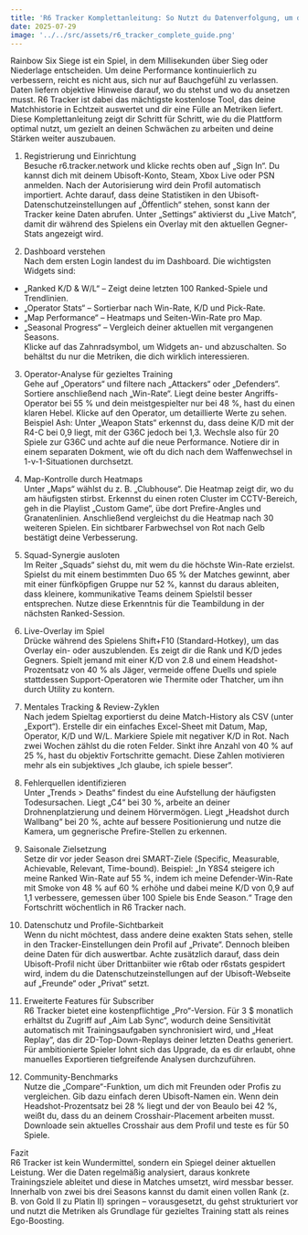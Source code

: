 ```yaml
---
title: 'R6 Tracker Komplettanleitung: So Nutzt du Datenverfolgung, um deine Rainbow Six Siege-Fähigkeiten zu Steigern'
date: 2025-07-29
image: '../../src/assets/r6_tracker_complete_guide.png'
---
```

Rainbow Six Siege ist ein Spiel, in dem Millisekunden über Sieg oder Niederlage entscheiden. Um deine Performance kontinuierlich zu verbessern, reicht es nicht aus, sich nur auf Bauchgefühl zu verlassen. Daten liefern objektive Hinweise darauf, wo du stehst und wo du ansetzen musst. R6 Tracker ist dabei das mächtigste kostenlose Tool, das deine Matchhistorie in Echtzeit auswertet und dir eine Fülle an Metriken liefert. Diese Komplettanleitung zeigt dir Schritt für Schritt, wie du die Plattform optimal nutzt, um gezielt an deinen Schwächen zu arbeiten und deine Stärken weiter auszubauen.

1. Registrierung und Einrichtung  
Besuche r6.tracker.network und klicke rechts oben auf „Sign In“. Du kannst dich mit deinem Ubisoft-Konto, Steam, Xbox Live oder PSN anmelden. Nach der Autorisierung wird dein Profil automatisch importiert. Achte darauf, dass deine Statistiken in den Ubisoft-Datenschutzeinstellungen auf „Öffentlich“ stehen, sonst kann der Tracker keine Daten abrufen. Unter „Settings“ aktivierst du „Live Match“, damit dir während des Spielens ein Overlay mit den aktuellen Gegner-Stats angezeigt wird.

2. Dashboard verstehen  
Nach dem ersten Login landest du im Dashboard. Die wichtigsten Widgets sind:  
- „Ranked K/D & W/L“ – Zeigt deine letzten 100 Ranked-Spiele und Trendlinien.  
- „Operator Stats“ – Sortierbar nach Win-Rate, K/D und Pick-Rate.  
- „Map Performance“ – Heatmaps und Seiten-Win-Rate pro Map.  
- „Seasonal Progress“ – Vergleich deiner aktuellen mit vergangenen Seasons.  
Klicke auf das Zahnradsymbol, um Widgets an- und abzuschalten. So behältst du nur die Metriken, die dich wirklich interessieren.

3. Operator-Analyse für gezieltes Training  
Gehe auf „Operators“ und filtere nach „Attackers“ oder „Defenders“. Sortiere anschließend nach „Win-Rate“. Liegt deine bester Angriffs-Operator bei 55 % und dein meistgespielter nur bei 48 %, hast du einen klaren Hebel. Klicke auf den Operator, um detaillierte Werte zu sehen. Beispiel Ash: Unter „Weapon Stats“ erkennst du, dass deine K/D mit der R4-C bei 0,9 liegt, mit der G36C jedoch bei 1,3. Wechsle also für 20 Spiele zur G36C und achte auf die neue Performance. Notiere dir in einem separaten Dokment, wie oft du dich nach dem Waffenwechsel in 1-v-1-Situationen durchsetzt.

4. Map-Kontrolle durch Heatmaps  
Unter „Maps“ wählst du z. B. „Clubhouse“. Die Heatmap zeigt dir, wo du am häufigsten stirbst. Erkennst du einen roten Cluster im CCTV-Bereich, geh in die Playlist „Custom Game“, übe dort Prefire-Angles und Granatenlinien. Anschließend vergleichst du die Heatmap nach 30 weiteren Spielen. Ein sichtbarer Farbwechsel von Rot nach Gelb bestätigt deine Verbesserung.

5. Squad-Synergie ausloten  
Im Reiter „Squads“ siehst du, mit wem du die höchste Win-Rate erzielst. Spielst du mit einem bestimmten Duo 65 % der Matches gewinnt, aber mit einer fünfköpfigen Gruppe nur 52 %, kannst du daraus ableiten, dass kleinere, kommunikative Teams deinem Spielstil besser entsprechen. Nutze diese Erkenntnis für die Teambildung in der nächsten Ranked-Session.

6. Live-Overlay im Spiel  
Drücke während des Spielens Shift+F10 (Standard-Hotkey), um das Overlay ein- oder auszublenden. Es zeigt dir die Rank und K/D jedes Gegners. Spielt jemand mit einer K/D von 2.8 und einem Headshot-Prozentsatz von 40 % als Jäger, vermeide offene Duells und spiele stattdessen Support-Operatoren wie Thermite oder Thatcher, um ihn durch Utility zu kontern.

7. Mentales Tracking & Review-Zyklen  
Nach jedem Spieltag exportierst du deine Match-History als CSV (unter „Export“). Erstelle dir ein einfaches Excel-Sheet mit Datum, Map, Operator, K/D und W/L. Markiere Spiele mit negativer K/D in Rot. Nach zwei Wochen zählst du die roten Felder. Sinkt ihre Anzahl von 40 % auf 25 %, hast du objektiv Fortschritte gemacht. Diese Zahlen motivieren mehr als ein subjektives „Ich glaube, ich spiele besser“.

8. Fehlerquellen identifizieren  
Unter „Trends > Deaths“ findest du eine Aufstellung der häufigsten Todesursachen. Liegt „C4“ bei 30 %, arbeite an deiner Drohnenplatzierung und deinem Hörvermögen. Liegt „Headshot durch Wallbang“ bei 20 %, achte auf bessere Positionierung und nutze die Kamera, um gegnerische Prefire-Stellen zu erkennen.

9. Saisonale Zielsetzung  
Setze dir vor jeder Season drei SMART-Ziele (Specific, Measurable, Achievable, Relevant, Time-bound). Beispiel: „In Y8S4 steigere ich meine Ranked Win-Rate auf 55 %, indem ich meine Defender-Win-Rate mit Smoke von 48 % auf 60 % erhöhe und dabei meine K/D von 0,9 auf 1,1 verbessere, gemessen über 100 Spiele bis Ende Season.“ Trage den Fortschritt wöchentlich in R6 Tracker nach.

10. Datenschutz und Profile-Sichtbarkeit  
Wenn du nicht möchtest, dass andere deine exakten Stats sehen, stelle in den Tracker-Einstellungen dein Profil auf „Private“. Dennoch bleiben deine Daten für dich auswertbar. Achte zusätzlich darauf, dass dein Ubisoft-Profil nicht über Drittanbiiter wie r6tab oder r6stats gespidert wird, indem du die Datenschutzeinstellungen auf der Ubisoft-Webseite auf „Freunde“ oder „Privat“ setzt.

11. Erweiterte Features für Subscriber  
R6 Tracker bietet eine kostenpflichtige „Pro“-Version. Für 3 $ monatlich erhältst du Zugriff auf „Aim Lab Sync“, wodurch deine Sensitivität automatisch mit Trainingsaufgaben synchronisiert wird, und „Heat Replay“, das dir 2D-Top-Down-Replays deiner letzten Deaths generiert. Für ambitionierte Spieler lohnt sich das Upgrade, da es dir erlaubt, ohne manuelles Exportieren tiefgreifende Analysen durchzuführen.

12. Community-Benchmarks  
Nutze die „Compare“-Funktion, um dich mit Freunden oder Profis zu vergleichen. Gib dazu einfach deren Ubisoft-Namen ein. Wenn dein Headshot-Prozentsatz bei 28 % liegt und der von Beaulo bei 42 %, weißt du, dass du an deinem Crosshair-Placement arbeiten musst. Downloade sein aktuelles Crosshair aus dem Profil und teste es für 50 Spiele.

Fazit  
R6 Tracker ist kein Wundermittel, sondern ein Spiegel deiner aktuellen Leistung. Wer die Daten regelmäßig analysiert, daraus konkrete Trainingsziele ableitet und diese in Matches umsetzt, wird messbar besser. Innerhalb von zwei bis drei Seasons kannst du damit einen vollen Rank (z. B. von Gold II zu Platin II) springen – vorausgesetzt, du gehst strukturiert vor und nutzt die Metriken als Grundlage für gezieltes Training statt als reines Ego-Boosting.